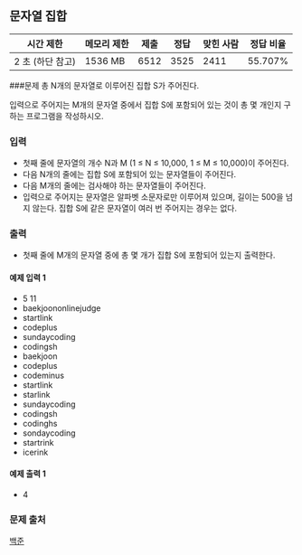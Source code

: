 ## 문자열 집합
 
|시간 제한|	메모리 제한|	제출|	정답|	맞힌 사람|	정답 비율|
|---|---|---|---|---|---|
|2 초 (하단 참고)|	1536 MB|	6512|	3525|	2411|	55.707%|

###문제
총 N개의 문자열로 이루어진 집합 S가 주어진다.

입력으로 주어지는 M개의 문자열 중에서 집합 S에 포함되어 있는 것이 총 몇 개인지 구하는 프로그램을 작성하시오.

### 입력
- 첫째 줄에 문자열의 개수 N과 M (1 ≤ N ≤ 10,000, 1 ≤ M ≤ 10,000)이 주어진다. 
- 다음 N개의 줄에는 집합 S에 포함되어 있는 문자열들이 주어진다.
- 다음 M개의 줄에는 검사해야 하는 문자열들이 주어진다.
- 입력으로 주어지는 문자열은 알파벳 소문자로만 이루어져 있으며, 길이는 500을 넘지 않는다. 집합 S에 같은 문자열이 여러 번 주어지는 경우는 없다.

### 출력
- 첫째 줄에 M개의 문자열 중에 총 몇 개가 집합 S에 포함되어 있는지 출력한다.

#### 예제 입력 1 
- 5 11
- baekjoononlinejudge
- startlink
- codeplus
- sundaycoding
- codingsh
- baekjoon
- codeplus
- codeminus
- startlink
- starlink
- sundaycoding
- codingsh
- codinghs
- sondaycoding
- startrink
- icerink

#### 예제 출력 1 
- 4

### 문제 출처
[백준](https://www.acmicpc.net/problem/14425)